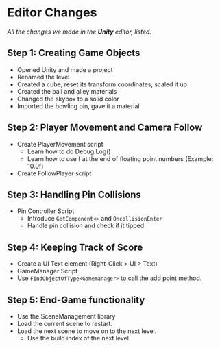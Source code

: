 # Editor Changes
*All the changes we made in the **Unity** editor, listed.*

## Step 1: Creating Game Objects
* Opened Unity and made a project
* Renamed the level
* Created a cube, reset its transform coordinates, scaled it up
* Created the ball and alley materials
* Changed the skybox to a solid color
* Imported the bowling pin, gave it a material

## Step 2: Player Movement and Camera Follow
* Create PlayerMovement script
    * Learn how to do Debug.Log()
    * Learn how to use f at the end of floating point numbers (Example: 10.0f)
* Create FollowPlayer script

## Step 3: Handling Pin Collisions
* Pin Controller Script
    * Introduce `GetComponent<>` and `OncollisionEnter`
    * Handle pin collision and check if it tipped

## Step 4: Keeping Track of Score
* Create a UI Text element (Right-Click > UI > Text)
* GameManager Script
* Use `FindObjectOfType<Gamemanager>` to call the add point method.

## Step 5: End-Game functionality
* Use the SceneManagement library
* Load the current scene to restart.
* Load the next scene to move on to the next level.
    * Use the build index of the next level.